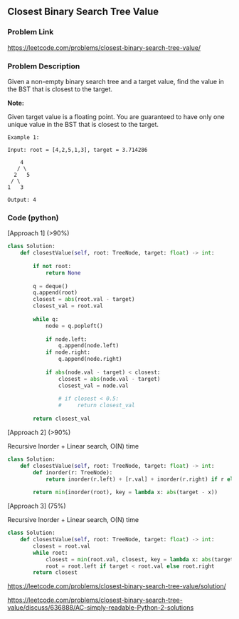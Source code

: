 ## Closest Binary Search Tree Value

### Problem Link

https://leetcode.com/problems/closest-binary-search-tree-value/

### Problem Description 

Given a non-empty binary search tree and a target value, find the value in the BST that is closest to the target.

**Note:**

Given target value is a floating point.
You are guaranteed to have only one unique value in the BST that is closest to the target.

```
Example 1:

Input: root = [4,2,5,1,3], target = 3.714286

    4
   / \
  2   5
 / \
1   3

Output: 4

```

### Code (python)

[Approach 1] (>90%)

```python
class Solution:
    def closestValue(self, root: TreeNode, target: float) -> int:
        
        if not root:
            return None
        
        q = deque()
        q.append(root)
        closest = abs(root.val - target)
        closest_val = root.val
        
        while q:
            node = q.popleft()
            
            if node.left:
                q.append(node.left)
            if node.right:
                q.append(node.right)
                
            if abs(node.val - target) < closest:
                closest = abs(node.val - target)
                closest_val = node.val
                
                # if closest < 0.5:
                #     return closest_val
                
        return closest_val
```

[Approach 2] (>90%)

Recursive Inorder + Linear search, O(N) time

```python
class Solution:
    def closestValue(self, root: TreeNode, target: float) -> int:
        def inorder(r: TreeNode):
            return inorder(r.left) + [r.val] + inorder(r.right) if r else []
        
        return min(inorder(root), key = lambda x: abs(target - x))
```

[Approach 3] (75%)

Recursive Inorder + Linear search, O(N) time

```python
class Solution:
    def closestValue(self, root: TreeNode, target: float) -> int:
        closest = root.val
        while root:
            closest = min(root.val, closest, key = lambda x: abs(target - x))
            root = root.left if target < root.val else root.right
        return closest
```


https://leetcode.com/problems/closest-binary-search-tree-value/solution/

https://leetcode.com/problems/closest-binary-search-tree-value/discuss/636888/AC-simply-readable-Python-2-solutions


